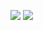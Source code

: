 <a href="https://jollyn.tistory.com/" target="_blank"><img src="https://img.shields.io/badge/BLOG-EEEEEE?style=flat-square&logo=qodo&logoColor=black"/></a>
<a href="mailto:b.imnuj@gmail.com"><img src="https://img.shields.io/badge/MAIL-263238?style=flat-square&logo=Gmail&logoColor=white&link=mailto:b.imnuj@gmail.com"/></a>
<!-- logo=kitsu,ollama,linux -->

<!--
 ### 💻 Tech Stacks 💻
  <img src="https://img.shields.io/badge/Java-5B4638?style=flat-square&logo=CoffeeScript&logoColor=white"/>
  <img src="https://img.shields.io/badge/Spring-6DB33F?style=flat-square&logo=Spring&logoColor=white"/>
  <img src="https://img.shields.io/badge/SpringBoot-6DB33F?style=flat-square&logo=SpringBoot&logoColor=white"/>
  <img src="https://img.shields.io/badge/MySQL-4479A1?style=flat-square&logo=MySQL&logoColor=white"/>   
  <br>

  <img src="https://img.shields.io/badge/HTML-E34F26?style=flat-square&logo=HTML5&logoColor=white"/>
  <img src="https://img.shields.io/badge/CSS-1572B6?style=flat-square&logo=CSS3&logoColor=white"/>
  <img src="https://img.shields.io/badge/JavaScript-F7DF1E?style=flat-square&logo=JavaScript&logoColor=black"/>
  <br>

  <img src="https://img.shields.io/badge/Git-F05032?style=flat-square&logo=Git&logoColor=white"/>
  <img src="https://img.shields.io/badge/GitHub-181717?style=flat-square&logo=GitHub&logoColor=white"/>

  <img src="https://img.shields.io/badge/MariaDB-003545?style=flat-square&logo=MariaDB&logoColor=white"/>
-->

<!--
- 🔭 I’m currently working on ...
- 🌱 I’m currently learning ...
- 👯 I’m looking to collaborate on ...
- 🤔 I’m looking for help with ...
- 💬 Ask me about ...
- 📫 How to reach me: ...
- 😄 Pronouns: ...
- ⚡ Fun fact: ...

```
 Hi, I'm Anne, who is stydying to become a backend developer.
 I mainly work with Java and Spring.

 I enjoy camping and Playing computer games.
 My goal is to live a jolly life *₊˚
 ```
-->
